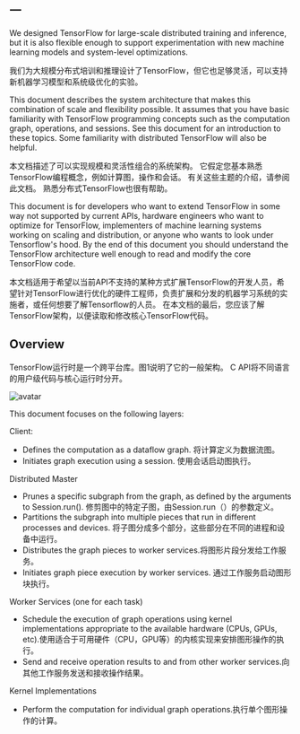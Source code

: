 ## 一
We designed TensorFlow for large-scale distributed training and inference, but it is also flexible enough to support experimentation with new machine learning models and system-level optimizations. 

我们为大规模分布式培训和推理设计了TensorFlow，但它也足够灵活，可以支持新机器学习模型和系统级优化的实验。

This document describes the system architecture that makes this combination of scale and flexibility possible. It assumes that you have basic familiarity with TensorFlow programming concepts such as the computation graph, operations, and sessions. See this document for an introduction to these topics. Some familiarity with distributed TensorFlow will also be helpful.

本文档描述了可以实现规模和灵活性组合的系统架构。 它假定您基本熟悉TensorFlow编程概念，例如计算图，操作和会话。 有关这些主题的介绍，请参阅此文档。 熟悉分布式TensorFlow也很有帮助。

This document is for developers who want to extend TensorFlow in some way not supported by current APIs, hardware engineers who want to optimize for TensorFlow, implementers of machine learning systems working on scaling and distribution, or anyone who wants to look under Tensorflow's hood. By the end of this document you should understand the TensorFlow architecture well enough to read and modify the core TensorFlow code.

本文档适用于希望以当前API不支持的某种方式扩展TensorFlow的开发人员，希望针对TensorFlow进行优化的硬件工程师，负责扩展和分发的机器学习系统的实施者，或任何想要了解Tensorflow的人员。 在本文档的最后，您应该了解TensorFlow架构，以便读取和修改核心TensorFlow代码。

## Overview
TensorFlow运行时是一个跨平台库。图1说明了它的一般架构。 C API将不同语言的用户级代码与核心运行时分开。

![avatar](https://www.tensorflow.org/images/layers.png)

This document focuses on the following layers:

Client:
* Defines the computation as a dataflow graph. 将计算定义为数据流图。
* Initiates graph execution using a session. 使用会话启动图执行。

Distributed Master
* Prunes a specific subgraph from the graph, as defined by the arguments to Session.run(). 
修剪图中的特定子图，由Session.run（）的参数定义。
* Partitions the subgraph into multiple pieces that run in different processes and devices.
将子图分成多个部分，这些部分在不同的进程和设备中运行。
* Distributes the graph pieces to worker services.将图形片段分发给工作服务。
* Initiates graph piece execution by worker services.
通过工作服务启动图形块执行。

Worker Services (one for each task)
* Schedule the execution of graph operations using kernel implementations appropriate to the available hardware (CPUs, GPUs, etc).使用适合于可用硬件（CPU，GPU等）的内核实现来安排图形操作的执行。
* Send and receive operation results to and from other worker services.向其他工作服务发送和接收操作结果。

Kernel Implementations
* Perform the computation for individual graph operations.执行单个图形操作的计算。
